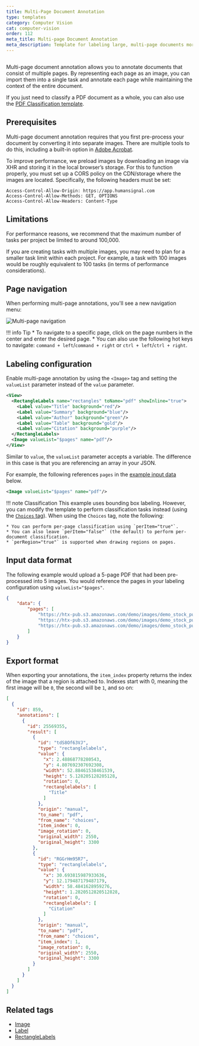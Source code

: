 ```yaml
---
title: Multi-Page Document Annotation
type: templates
category: Computer Vision
cat: computer-vision
order: 112
meta_title: Multi-page Document Annotation 
meta_description: Template for labeling large, multi-page documents more easily and efficiently.
---
```


<img src="/images/templates/multipage.png" alt="" class="gif-border" />

Multi-page document annotation allows you to annotate documents that consist of multiple pages. By representing each page as an image, you can import them into a single task and annotate each page while maintaining the context of the entire document.

If you just need to classify a PDF document as a whole, you can also use the [PDF Classification template](pdf_classification). 

## Prerequisites

Multi-page document annotation requires that you first pre-process your document by converting it into separate images. There are multiple tools to do this, including a built-in option in [Adobe Acrobat](https://helpx.adobe.com/acrobat/using/pdf-to-jpg.html). 

To improve performance, we preload images by downloading an image via XHR and storing it in the local browser’s storage. For this to function properly, you must set up a CORS policy on the CDN/storage where the images are located. Specifically, the following headers must be set:

```
Access-Control-Allow-Origin: https://app.humansignal.com
Access-Control-Allow-Methods: GET, OPTIONS
Access-Control-Allow-Headers: Content-Type
```

## Limitations 

For performance reasons, we recommend that the maximum number of tasks per project be limited to around 100,000. 

If you are creating tasks with multiple images, you may need to plan for a smaller task limit within each project. For example, a task with 100 images would be roughly equivalent to 100 tasks (in terms of performance considerations).

## Page navigation

When performing multi-page annotations, you'll see a new navigation menu:

![Multi-page navigation](../images/templates-misc/multipage_nav2.png)

!!! info Tip
    * To navigate to a specific page, click on the page numbers in the center and enter the desired page. 
    * You can also use the following hot keys to navigate: `command + left`/`command + right` or `ctrl + left`/`ctrl + right`.


## Labeling configuration

Enable multi-page annotation by using the `<Image>` tag and setting the `valueList` parameter instead of the `value` parameter.  

```xml
<View>
  <RectangleLabels name="rectangles" toName="pdf" showInline="true">
    <Label value="Title" background="red"/>
    <Label value="Summary" background="blue"/>
    <Label value="Author" background="green"/>
    <Label value="Table" background="gold"/>
    <Label value="Citation" background="purple"/>
  </RectangleLabels>
  <Image valueList="$pages" name="pdf"/>
</View>
```

Similar to `value`, the `valueList` parameter accepts a variable. The difference in this case is that you are referencing an array in your JSON.

For example, the following references `pages` in the [example input data](#Input-data-format) below. 

```xml
<Image valueList="$pages" name="pdf"/>
```

!!! note Classification 
    This example uses bounding box labeling. However, you can modify the template to perform classification tasks instead (using the [`Choices` tag](/tags/choices)). When using the `Choices` tag, note the following:
    
    * You can perform per-page classification using `perItem="true"`. 
    * You can also leave `perItem="false"` (the default) to perform per-document classification.
    * `perRegion="true"` is supported when drawing regions on pages. 

## Input data format

The following example would upload a 5-page PDF that had been pre-processed into 5 images. You would reference the pages in your labeling configuration using `valueList="$pages"`.

```json
{
	"data": {
		"pages": [
			"https://htx-pub.s3.amazonaws.com/demo/images/demo_stock_purchase_agreement/0001.jpg",
			"https://htx-pub.s3.amazonaws.com/demo/images/demo_stock_purchase_agreement/0002.jpg",
			"https://htx-pub.s3.amazonaws.com/demo/images/demo_stock_purchase_agreement/0003.jpg"
		]
	}
}
```

## Export format

When exporting your annotations, the `item_index` property returns the index of the image that a region is attached to. Indexes start with 0,  meaning the first image will be `0`, the second will be `1`, and so on:

```json
[
  {
    "id": 859,
    "annotations": [
      {
        "id": 25569355,
        "result": [
          {
            "id": "tdS8Of63VJ",
            "type": "rectanglelabels",
            "value": {
              "x": 2.48868778280543,
              "y": 4.807692307692308,
              "width": 52.88461538461539,
              "height": 5.128205128205128,
              "rotation": 0,
              "rectanglelabels": [
                "Title"
              ]
            },
            "origin": "manual",
            "to_name": "pdf",
            "from_name": "choices",
            "item_index": 0,
            "image_rotation": 0,
            "original_width": 2550,
            "original_height": 3300
          },
          {
            "id": "RGGrHm95R7",
            "type": "rectanglelabels",
            "value": {
              "x": 30.693815987933636,
              "y": 12.179487179487179,
              "width": 58.4841628959276,
              "height": 1.2820512820512828,
              "rotation": 0,
              "rectanglelabels": [
                "Citation"
              ]
            },
            "origin": "manual",
            "to_name": "pdf",
            "from_name": "choices",
            "item_index": 1,
            "image_rotation": 0,
            "original_width": 2550,
            "original_height": 3300
          }
        ]
      }
    ]
  }
]

```

## Related tags
- [Image](/tags/image)
- [Label](/tags/label)
- [RectangleLabels](/tags/rectanglelabels)
